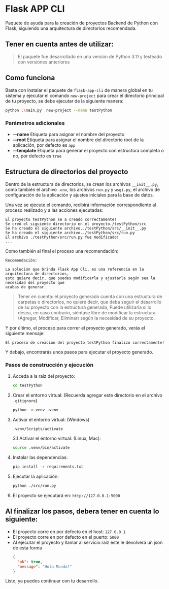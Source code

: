 # Flask APP CLI

Paquete de ayuda para la creación de proyectos Backend de Python con Flask, 
siguiendo una arquitectura de directorios recomendada.

## Tener en cuenta antes de utilizar:

> El paquete fue desarrollado en una versión de Python 3.11 y testeado con versiones anteriores

## Como funciona

Basta con instalar el paquete de ```flask-app-cli``` de manera global en tu sistema 
y ejecutar el comando ```new-project``` para crear el directorio principal de tu 
proyecto, se debe ejecutar de la siguiente manera:

```bash
python .\main.py  new-project --name testPython
```
### Parámetros adicionales

* **--name** Etiqueta para asignar el nombre del proyecto
* **--root** Etiqueta para asignar el nombre del directorio root de la aplicación, por defecto es ```app```
* **--template** Etiqueta para generar el proyecto con estructura completa o no, por defecto es ```true```

## Estructura de directorios del proyecto

Dentro de la estructura de directorios, se crean los archivos ```__init__.py```, como también
el archivo ```.env```, los archivos ```run.py``` y ```wsgi.py```, el archivo de configuración 
de la aplicación y ajustes iniciales para la base de datos.

Una vez se ejecute el comando, recibirá información correspondiente al proceso realizado 
y a las acciones ejecutadas:

```text
El proyecto testPython se a creado correctamente!
Se creó el siguiente directorio en el proyecto./testPython/src
Se ha creado el siguiente archivo../testPython/src/__init__.py
Se ha creado el siguiente archivo../testPython/src/run.py
El archivo ./testPython/src/run.py fue modificado!
...
```
Como también al final el proceso una recomendación:

```text
Recomendación:

La solución que brinda Flask App Cli, es una referencia en la arquitectura de directorios,
esto quiere decir, que puedes modificarla y ajustarla según sea la necesidad del proyecto que
acabas de generar.

```

> Tener en cuenta: el proyecto generado cuenta con una estructura de carpetas o directorios,
> no quiere decir, que deba seguir el desarrollo de su proyecto con la estructura generada,
> Puede utilizarla si lo desea, en caso contrario, siéntase libre de modificar la estructura 
> (Agregar, Modificar, Eliminar) según la necesidad de su proyecto.

Y por último, el proceso para correr el proyecto generado, verás el siguiente mensaje:

```text
El proceso de creación del proyecto testPython finalizó correctamente!
```
Y debajo, encontrarás unos pasos para ejecutar el proyecto generado.

### Pasos de construcción y ejecución

1. Acceda a la raíz del proyecto:
    ```bash
    cd testPython
    ```
2. Crear el entorno virtual: (Recuerda agregar este directorio en el archivo ```.gitignore```)
    ```bash
    python -m venv .venv
    ```
 
3. Activar el entorno virtual: (Windows)
    ```bash
    .venv/Scripts/activate
    ```
   3.1 Activar el entorno virtual: (Linux, Mac):
      ```bash
      source .venv/bin/activate
      ```
   
4. Instalar las dependencias:
    ```bash
    pip install -r requirements.txt
    ```

5. Ejecutar la aplicación:
   ```bash
   python ./src/run.py
   ```

6. El proyecto se ejecutará en: ```http://127.0.0.1:5000```

## Al finalizar los pasos, debera tener en cuenta lo siguiente:

* El proyecto corre en por defecto en el host: ```127.0.0.1```
* El proyecto corre en por defecto en el puerto: ```5000```
* Al ejecutar el proyecto y llamar al servicio raíz este le devolverá un json de esta forma
  ```json
  {
    "ok": true,
    "message": "Hola Mundo!"
  }
  ```
Listo, ya puedes continuar con tu desarrollo.

